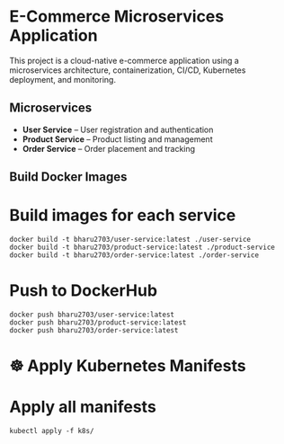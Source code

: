 # E-Commerce Microservices Application

This project is a cloud-native e-commerce application using a microservices architecture, containerization, CI/CD, Kubernetes deployment, and monitoring.

## Microservices

- **User Service** – User registration and authentication
- **Product Service** – Product listing and management
- **Order Service** – Order placement and tracking



## Build Docker Images
# Build images for each service

```
docker build -t bharu2703/user-service:latest ./user-service
docker build -t bharu2703/product-service:latest ./product-service
docker build -t bharu2703/order-service:latest ./order-service
```

# Push to DockerHub

```
docker push bharu2703/user-service:latest
docker push bharu2703/product-service:latest
docker push bharu2703/order-service:latest
```

# ☸️ Apply Kubernetes Manifests

# Apply all manifests

```
kubectl apply -f k8s/
```